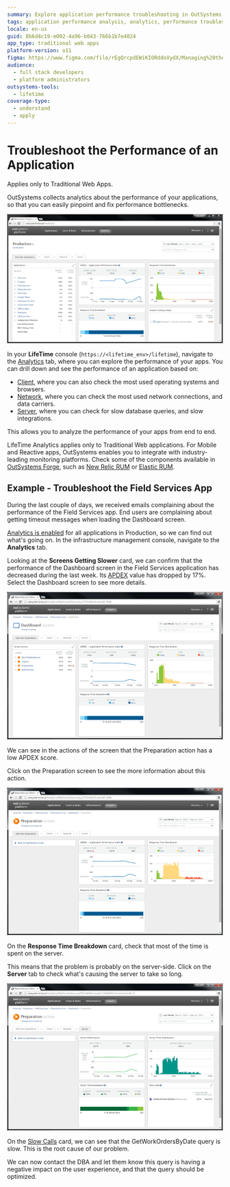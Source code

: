 ```yaml
---
summary: Explore application performance troubleshooting in OutSystems 11 (O11) using detailed analytics in the LifeTime console.
tags: application performance analysis, analytics, performance troubleshooting, traditional web apps, outsystems
locale: en-us
guid: 8b6d4c19-e002-4a96-b043-766b1b7e4024
app_type: traditional web apps
platform-version: o11
figma: https://www.figma.com/file/rEgQrcpdEWiKIORddoVydX/Managing%20the%20Applications%20Lifecycle?node-id=267:126
audience:
  - full stack developers
  - platform administrators
outsystems-tools:
  - lifetime
coverage-type:
  - understand
  - apply
---
```


# Troubleshoot the Performance of an Application

<div class="info" markdown="1">

Applies only to Traditional Web Apps.

</div>

OutSystems collects analytics about the performance of your applications, so that you can easily pinpoint and fix performance bottlenecks.

![Screenshot of the LifeTime Analytics tab showing options to explore application performance](images/troubleshoot-the-performance-of-an-application-1.png "LifeTime Analytics Tab Overview")

In your **LifeTime** console (`https://<lifetime_env>/lifetime`), navigate to the [Analytics](troubleshoot-the-performance-of-an-application.md) tab, where you can explore the performance of your apps. You can drill down and see the performance of an application based on:

* [Client](how-application-performance-is-measured.md#client-metrics), where you can also check the most used operating systems and browsers.
* [Network](how-application-performance-is-measured.md#network-metrics), where you can check the most used network connections, and data carriers.
* [Server](how-application-performance-is-measured.md#server-metrics), where you can check for slow database queries, and slow integrations.

This allows you to analyze the performance of your apps from end to end.

<div class="info" markdown="1">

LifeTime Analytics applies only to Traditional Web applications. For Mobile and Reactive apps, OutSystems enables you to integrate with industry-leading monitoring platforms. Check some of the components available in [OutSystems Forge](https://www.outsystems.com/forge/), such as [New Relic RUM](https://www.outsystems.com/forge/component-overview/6848/new-relic-rum) or [Elastic RUM](https://www.outsystems.com/forge/component-overview/7341/elastic-rum).

</div>

## Example - Troubleshoot the Field Services App

During the last couple of days, we received emails complaining about the performance of the Field Services app. End users are complaining about getting timeout messages when loading the Dashboard screen.

[Analytics is enabled](<enable-analytics-for-an-environment.md>) for all applications in Production, so we can find out what's going on. In the infrastructure management console, navigate to the **Analytics** tab.

Looking at the **Screens Getting Slower** card, we can confirm that the performance of the Dashboard screen in the Field Services application has decreased during the last week. Its [APDEX](<the-apdex-performance-score.md>) value has dropped by 17%. Select the Dashboard screen to see more details.

![Dashboard screen performance issue highlighted in the Screens Getting Slower card](images/troubleshoot-the-performance-of-an-application-2.png "Screens Getting Slower Card")

We can see in the actions of the screen that the Preparation action has a low APDEX score.

Click on the Preparation screen to see the more information about this action.

![Details of the Preparation action with a low APDEX score indicating performance issues](images/troubleshoot-the-performance-of-an-application-3.png "Preparation Action APDEX Score")

On the **Response Time Breakdown** card, check that most of the time is spent on the server.

This means that the problem is probably on the server-side. Click on the **Server** tab to check what's causing the server to take so long.

![Server Response Time Breakdown card showing the server as the main contributor to latency](images/troubleshoot-the-performance-of-an-application-4.png "Server Response Time Breakdown")

On the [Slow Calls](how-application-performance-is-measured.md#about-slow-calls) card, we can see that the GetWorkOrdersByDate query is slow. This is the root cause of our problem.

We can now contact the DBA and let them know this query is having a negative impact on the user experience, and that the query should be optimized.
